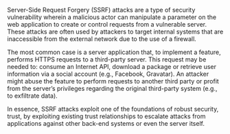 Server-Side Request Forgery (SSRF) attacks are a type of security vulnerability wherein a malicious actor can manipulate a parameter on the web application to create or control requests from a vulnerable server. These attacks are often used by attackers to target internal systems that are inaccessible from the external network due to the use of a firewall.

The most common case is a server application that, to implement a feature, performs HTTPS requests to a third-party server. This request may be needed to: consume an Internet API, download a package or retrieve user information via a social account (e.g., Facebook, Gravatar). An attacker might abuse the feature to perform requests to another third party or profit from the server’s privileges regarding the original third-party system (e.g., to exfiltrate data).

In essence, SSRF attacks exploit one of the foundations of robust security, trust, by exploiting existing trust relationships to escalate attacks from applications against other back-end systems or even the server itself.